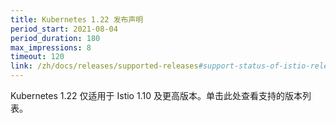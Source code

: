 ```yaml
---
title: Kubernetes 1.22 发布声明
period_start: 2021-08-04
period_duration: 180
max_impressions: 8
timeout: 120
link: /zh/docs/releases/supported-releases#support-status-of-istio-releases
---
```

Kubernetes 1.22 仅适用于 Istio 1.10 及更高版本。单击此处查看支持的版本列表。

